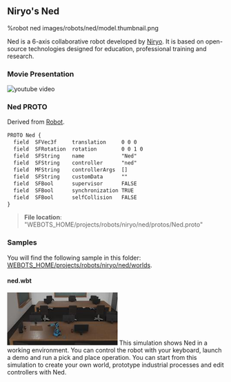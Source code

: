 ## Niryo's Ned

%robot ned images/robots/ned/model.thumbnail.png

Ned is a 6-axis collaborative robot developed by [Niryo](https://niryo.com/). It is  based on open-source technologies designed for education, professional training and research.

### Movie Presentation

![youtube video](https://www.youtube.com/watch?v=diBAJY1WJPQ)

### Ned PROTO

Derived from [Robot](../reference/robot.md).

```
PROTO Ned {
  field  SFVec3f     translation     0 0 0
  field  SFRotation  rotation        0 0 1 0
  field  SFString    name            "Ned"
  field  SFString    controller      "ned"
  field  MFString    controllerArgs  []
  field  SFString    customData      ""
  field  SFBool      supervisor      FALSE
  field  SFBool      synchronization TRUE
  field  SFBool      selfCollision   FALSE
}
```

> **File location**: "WEBOTS\_HOME/projects/robots/niryo/ned/protos/Ned.proto"

### Samples

You will find the following sample in this folder: [WEBOTS\_HOME/projects/robots/niryo/ned/worlds](https://github.com/omichel/webots/tree/released/projects/robots/niryo/ned/worlds).


#### ned.wbt

![ned.wbt.png](images/robots/ned/ned.wbt.thumbnail.jpg) This simulation shows Ned in a working environment. You can control the robot with your keyboard, launch a demo and run a pick and place operation. You can start from this simulation to create your own world, prototype industrial processes and edit controllers with Ned.
